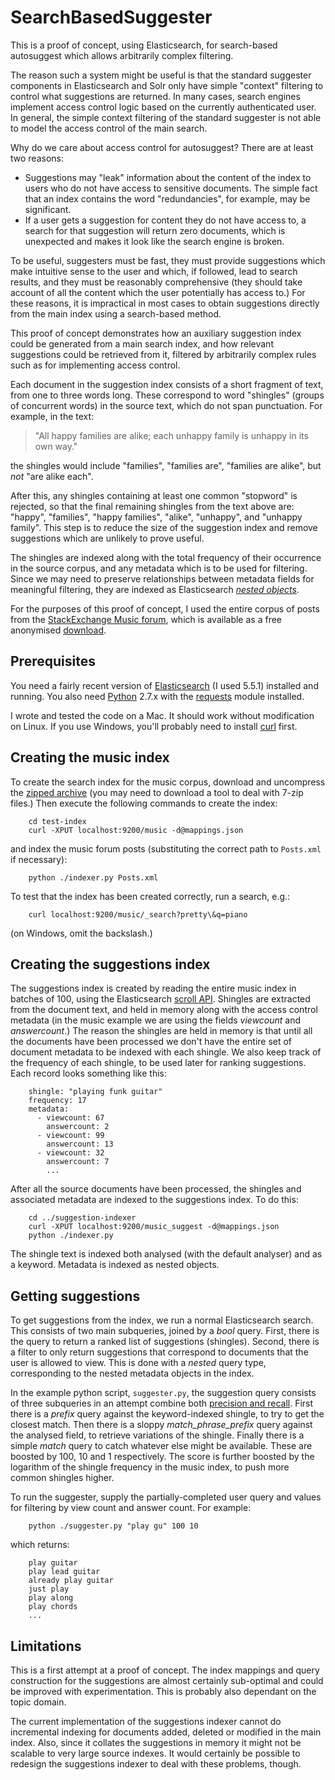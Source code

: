 # SearchBasedSuggester

This is a proof of concept, using Elasticsearch, for search-based autosuggest which allows arbitrarily complex filtering.

The reason such a system might be useful is that the standard suggester components in Elasticsearch and Solr only have simple "context" filtering to control what suggestions are returned. In many cases, search engines implement access control logic based on the currently authenticated user. In general, the simple context filtering of the standard suggester is not able to model the access control of the main search.

Why do we care about access control for autosuggest? There are at least two reasons:

  * Suggestions may "leak" information about the content of the index to users who do not have access to sensitive documents. The simple fact that an index contains the word "redundancies", for example, may be significant.
  * If a user gets a suggestion for content they do not have access to, a search for that suggestion will return zero documents, which is unexpected and makes it look like the search engine is broken.

To be useful, suggesters must be fast, they must provide suggestions which make intuitive sense to the user and which, if followed, lead to search results, and they must be reasonably comprehensive (they should take account of all the content which the user potentially has access to.) For these reasons, it is impractical in most cases to obtain suggestions directly from the main index using a search-based method.

This proof of concept demonstrates how an auxiliary suggestion index could be generated from a main search index, and how relevant suggestions could be retrieved from it, filtered by arbitrarily complex rules such as for implementing access control.

Each document in the suggestion index consists of a short fragment of text, from one to three words long. These correspond to word "shingles" (groups of concurrent words) in the source text, which do not span punctuation. For example, in the text:

> "All happy families are alike; each unhappy family is unhappy in its own way."

the shingles would include "families", "families are", "families are alike", but *not* "are alike each".

After this, any shingles containing at least one common "stopword" is rejected, so that the final remaining shingles from the text above are: "happy", "families", "happy families", "alike", "unhappy", and "unhappy family". This step is to reduce the size of the suggestion index and remove suggestions which are unlikely to prove useful.

The shingles are indexed along with the total frequency of their occurrence in the source corpus, and any metadata which is to be used for filtering. Since we may need to preserve relationships between metadata fields for meaningful filtering, they are indexed as Elasticsearch [*nested objects*][1].

For the purposes of this proof of concept, I used the entire corpus of posts from the [StackExchange Music forum][2], which is available as a free anonymised [download][3].

## Prerequisites

You need a fairly recent version of [Elasticsearch][4] (I used 5.5.1) installed and running. You also need [Python][5] 2.7.x with the [requests][6] module installed.

I wrote and tested the code on a Mac. It should work without modification on Linux. If you use Windows, you'll probably need to install [curl][9] first.

## Creating the music index

To create the search index for the music corpus, download and uncompress the [zipped archive][3] (you may need to download a tool to deal with 7-zip files.) Then execute the following commands to create the index:
```
    cd test-index
    curl -XPUT localhost:9200/music -d@mappings.json
```
and index the music forum posts (substituting the correct path to ```Posts.xml``` if necessary):
```
    python ./indexer.py Posts.xml
```

To test that the index has been created correctly, run a search, e.g.:
```
    curl localhost:9200/music/_search?pretty\&q=piano
```
(on Windows, omit the backslash.)

## Creating the suggestions index

The suggestions index is created by reading the entire music index in batches of 100, using the Elasticsearch [scroll API][7]. Shingles are extracted from the document text, and held in memory along with the access control metadata (in the music example we are using the fields *viewcount* and *answercount*.) The reason the shingles are held in memory is that until all the documents have been processed we don't have the entire set of document metadata to be indexed with each shingle. We also keep track of the frequency of each shingle, to be used later for ranking suggestions. Each record looks something like this:
```
    shingle: "playing funk guitar"
    frequency: 17
    metadata:
      - viewcount: 67
        answercount: 2
      - viewcount: 99
        answercount: 13
      - viewcount: 32
        answercount: 7
        ...
```
After all the source documents have been processed, the shingles and associated metadata are indexed to the suggestions index. To do this:
```
    cd ../suggestion-indexer
    curl -XPUT localhost:9200/music_suggest -d@mappings.json
    python ./indexer.py
```

The shingle text is indexed both analysed (with the default analyser) and as a keyword. Metadata is indexed as nested objects.

## Getting suggestions

To get suggestions from the index, we run a normal Elasticsearch search. This consists of two main subqueries, joined by a *bool* query. First, there is the query to return a ranked list of suggestions (shingles). Second, there is a filter to only return suggestions that correspond to documents that the user is allowed to view. This is done with a *nested* query type, corresponding to the nested metadata objects in the index.

In the example python script, ```suggester.py```, the suggestion query consists of three subqueries in an attempt combine both [precision and recall][8]. First there is a *prefix* query against the keyword-indexed shingle, to try to get the closest match. Then there is a sloppy *match_phrase_prefix* query against the analysed field, to retrieve variations of the shingle. Finally there is a simple *match* query to catch whatever else might be available. These are boosted by 100, 10 and 1 respectively. The score is further boosted by the logarithm of the shingle frequency in the music index, to push more common shingles higher.

To run the suggester, supply the partially-completed user query and values for filtering by view count and answer count. For example:
```
    python ./suggester.py "play gu" 100 10
```
which returns:
```
    play guitar
    play lead guitar
    already play guitar
    just play
    play along
    play chords
    ...
```

## Limitations

This is a first attempt at a proof of concept. The index mappings and query construction for the suggestions are almost certainly sub-optimal and could be improved with experimentation. This is probably also dependant on the topic domain.

The current implementation of the suggestions indexer cannot do incremental indexing for documents added, deleted or modified in the main index. Also, since it collates the suggestions in memory it might not be scalable to very large source indexes. It would certainly be possible to redesign the suggestions indexer to deal with these problems, though.

[1]: https://www.elastic.co/guide/en/elasticsearch/reference/current/nested.html
[2]: https://music.stackexchange.com/
[3]: https://archive.org/download/stackexchange/music.stackexchange.com.7z
[4]: https://www.elastic.co/downloads/elasticsearch
[5]: https://www.python.org/downloads/
[6]: http://docs.python-requests.org/en/master/user/install/
[7]: https://www.elastic.co/guide/en/elasticsearch/reference/current/search-request-scroll.html
[8]: https://en.wikipedia.org/wiki/Precision_and_recall
[9]: https://curl.haxx.se/download.html
